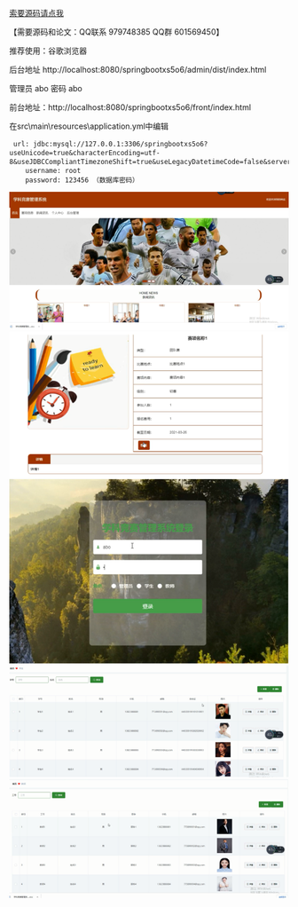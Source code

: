 

[索要源码请点我](http://mp.weixin.qq.com/mp/appmsgalbum?__biz=MzkwMDY3MTY0Nw==&action=getalbum&album_id=3423120253595582465&scene=173&subscene=&sessionid=svr_dbd799d91a1&enterid=1713666527&from_msgid=&from_itemidx=&count=3&nolastread=1#wechat_redirect)

【需要源码和论文：QQ联系 979748385 QQ群 601569450】

推荐使用：谷歌浏览器 

后台地址
http://localhost:8080/springbootxs5o6/admin/dist/index.html

管理员  abo 密码 abo


前台地址：http://localhost:8080/springbootxs5o6/front/index.html



在src\main\resources\application.yml中编辑
											
	 url: jdbc:mysql://127.0.0.1:3306/springbootxs5o6?useUnicode=true&characterEncoding=utf-8&useJDBCCompliantTimezoneShift=true&useLegacyDatetimeCode=false&serverTimezone=UTC
	    username: root
	    password: 123456 （数据库密码）

![输入图片说明](2235cffc3606f4ced55f6e6b7f55796.png)
![输入图片说明](dcc54b7b253d72be176942831ded655.png)
![输入图片说明](dbc4ab3d312c0811674c76def1197e3.png)
![输入图片说明](c29e8f59c02939bc3caa2ae73f70171.png)
![输入图片说明](f52414e37fd0fa12863a4b413a0c2bc.png)